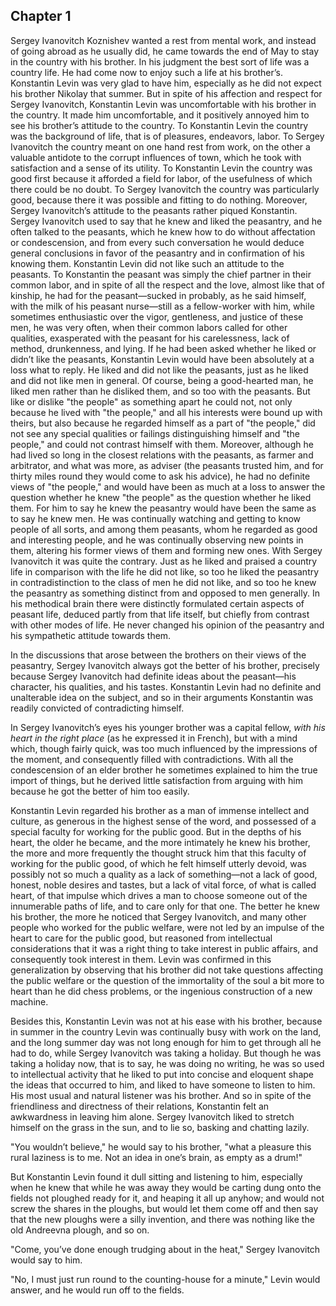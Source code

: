 ## Chapter 1


Sergey Ivanovitch Koznishev wanted a rest from mental work, and instead
of going abroad as he usually did, he came towards the end of May to
stay in the country with his brother. In his judgment the best sort of
life was a country life. He had come now to enjoy such a life at his
brother’s. Konstantin Levin was very glad to have him, especially as he
did not expect his brother Nikolay that summer. But in spite of his
affection and respect for Sergey Ivanovitch, Konstantin Levin was
uncomfortable with his brother in the country. It made him
uncomfortable, and it positively annoyed him to see his brother’s
attitude to the country. To Konstantin Levin the country was the
background of life, that is of pleasures, endeavors, labor. To Sergey
Ivanovitch the country meant on one hand rest from work, on the other a
valuable antidote to the corrupt influences of town, which he took with
satisfaction and a sense of its utility. To Konstantin Levin the country
was good first because it afforded a field for labor, of the usefulness
of which there could be no doubt. To Sergey Ivanovitch the country was
particularly good, because there it was possible and fitting to do
nothing. Moreover, Sergey Ivanovitch’s attitude to the peasants rather
piqued Konstantin. Sergey Ivanovitch used to say that he knew and liked
the peasantry, and he often talked to the peasants, which he knew how to
do without affectation or condescension, and from every such
conversation he would deduce general conclusions in favor of the
peasantry and in confirmation of his knowing them. Konstantin Levin did
not like such an attitude to the peasants. To Konstantin the peasant was
simply the chief partner in their common labor, and in spite of all the
respect and the love, almost like that of kinship, he had for the
peasant—sucked in probably, as he said himself, with the milk of his
peasant nurse—still as a fellow-worker with him, while sometimes
enthusiastic over the vigor, gentleness, and justice of these men, he
was very often, when their common labors called for other qualities,
exasperated with the peasant for his carelessness, lack of method,
drunkenness, and lying. If he had been asked whether he liked or didn’t
like the peasants, Konstantin Levin would have been absolutely at a loss
what to reply. He liked and did not like the peasants, just as he liked
and did not like men in general. Of course, being a good-hearted man, he
liked men rather than he disliked them, and so too with the peasants.
But like or dislike "the people" as something apart he could not, not
only because he lived with "the people," and all his interests were
bound up with theirs, but also because he regarded himself as a part of
"the people," did not see any special qualities or failings
distinguishing himself and "the people," and could not contrast himself
with them. Moreover, although he had lived so long in the closest
relations with the peasants, as farmer and arbitrator, and what was
more, as adviser (the peasants trusted him, and for thirty miles round
they would come to ask his advice), he had no definite views of "the
people," and would have been as much at a loss to answer the question
whether he knew "the people" as the question whether he liked them. For
him to say he knew the peasantry would have been the same as to say he
knew men. He was continually watching and getting to know people of all
sorts, and among them peasants, whom he regarded as good and interesting
people, and he was continually observing new points in them, altering
his former views of them and forming new ones. With Sergey Ivanovitch it
was quite the contrary. Just as he liked and praised a country life in
comparison with the life he did not like, so too he liked the peasantry
in contradistinction to the class of men he did not like, and so too he
knew the peasantry as something distinct from and opposed to men
generally. In his methodical brain there were distinctly formulated
certain aspects of peasant life, deduced partly from that life itself,
but chiefly from contrast with other modes of life. He never changed his
opinion of the peasantry and his sympathetic attitude towards them.

In the discussions that arose between the brothers on their views of the
peasantry, Sergey Ivanovitch always got the better of his brother,
precisely because Sergey Ivanovitch had definite ideas about the
peasant—his character, his qualities, and his tastes. Konstantin Levin
had no definite and unalterable idea on the subject, and so in their
arguments Konstantin was readily convicted of contradicting himself.

In Sergey Ivanovitch’s eyes his younger brother was a capital fellow,
_with his heart in the right place_ (as he expressed it in French), but
with a mind which, though fairly quick, was too much influenced by the
impressions of the moment, and consequently filled with contradictions.
With all the condescension of an elder brother he sometimes explained to
him the true import of things, but he derived little satisfaction from
arguing with him because he got the better of him too easily.

Konstantin Levin regarded his brother as a man of immense intellect and
culture, as generous in the highest sense of the word, and possessed of
a special faculty for working for the public good. But in the depths of
his heart, the older he became, and the more intimately he knew his
brother, the more and more frequently the thought struck him that this
faculty of working for the public good, of which he felt himself utterly
devoid, was possibly not so much a quality as a lack of something—not a
lack of good, honest, noble desires and tastes, but a lack of vital
force, of what is called heart, of that impulse which drives a man to
choose someone out of the innumerable paths of life, and to care only
for that one. The better he knew his brother, the more he noticed that
Sergey Ivanovitch, and many other people who worked for the public
welfare, were not led by an impulse of the heart to care for the public
good, but reasoned from intellectual considerations that it was a right
thing to take interest in public affairs, and consequently took interest
in them. Levin was confirmed in this generalization by observing that
his brother did not take questions affecting the public welfare or the
question of the immortality of the soul a bit more to heart than he did
chess problems, or the ingenious construction of a new machine.

Besides this, Konstantin Levin was not at his ease with his brother,
because in summer in the country Levin was continually busy with work on
the land, and the long summer day was not long enough for him to get
through all he had to do, while Sergey Ivanovitch was taking a holiday.
But though he was taking a holiday now, that is to say, he was doing no
writing, he was so used to intellectual activity that he liked to put
into concise and eloquent shape the ideas that occurred to him, and
liked to have someone to listen to him. His most usual and natural
listener was his brother. And so in spite of the friendliness and
directness of their relations, Konstantin felt an awkwardness in leaving
him alone. Sergey Ivanovitch liked to stretch himself on the grass in
the sun, and to lie so, basking and chatting lazily.

"You wouldn’t believe," he would say to his brother, "what a pleasure
this rural laziness is to me. Not an idea in one’s brain, as empty as a
drum!"

But Konstantin Levin found it dull sitting and listening to him,
especially when he knew that while he was away they would be carting
dung onto the fields not ploughed ready for it, and heaping it all up
anyhow; and would not screw the shares in the ploughs, but would let
them come off and then say that the new ploughs were a silly invention,
and there was nothing like the old Andreevna plough, and so on.

"Come, you’ve done enough trudging about in the heat," Sergey Ivanovitch
would say to him.

"No, I must just run round to the counting-house for a minute," Levin
would answer, and he would run off to the fields.



